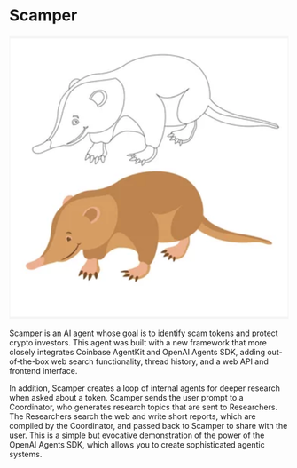 # Scamper

![Scamper, a cute but venomous Hispaniolan solenodon](scamper.png)

Scamper is an AI agent whose goal is to identify scam tokens and protect crypto investors. This agent was built with a new framework that more closely integrates Coinbase AgentKit and OpenAI Agents SDK, adding out-of-the-box web search functionality, thread history, and a web API and frontend interface.

In addition, Scamper creates a loop of internal agents for deeper research when asked about a token. Scamper sends the user prompt to a Coordinator, who generates research topics that are sent to Researchers. The Researchers search the web and write short reports, which are compiled by the Coordinator, and passed back to Scamper to share with the user. This is a simple but evocative demonstration of the power of the OpenAI Agents SDK, which allows you to create sophisticated agentic systems.